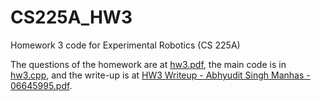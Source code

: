 # CS225A_HW3
 Homework 3 code for Experimental Robotics (CS 225A)

 The questions of the homework are at [hw3.pdf](https://github.com/abhyudit309/CS225A_HW3/blob/main/hw3.pdf), the main code is in [hw3.cpp](https://github.com/abhyudit309/CS225A_HW3/blob/main/hw3.cpp), and the write-up is at [HW3 Writeup - Abhyudit Singh Manhas - 06645995.pdf](https://github.com/abhyudit309/CS225A_HW3/blob/main/HW3%20Writeup%20-%20Abhyudit%20Singh%20Manhas%20-%2006645995.pdf).

